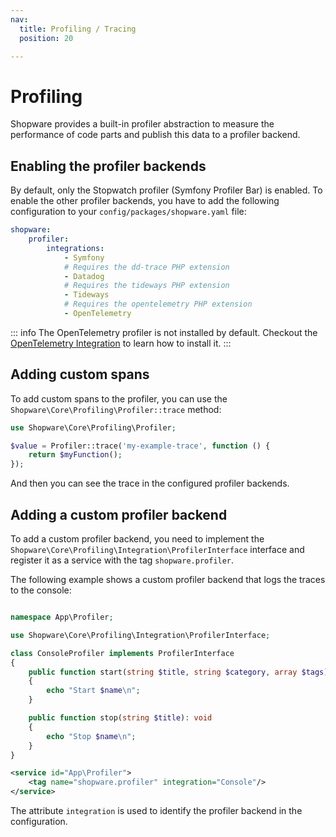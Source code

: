 ```yaml
---
nav:
  title: Profiling / Tracing
  position: 20

---
```


# Profiling

Shopware provides a built-in profiler abstraction to measure the performance of code parts and publish this data to a profiler backend.

## Enabling the profiler backends

By default, only the Stopwatch profiler (Symfony Profiler Bar) is enabled. To enable the other profiler backends, you have to add the following configuration to your `config/packages/shopware.yaml` file:

```yaml
shopware:
    profiler:
        integrations:
            - Symfony
            # Requires the dd-trace PHP extension
            - Datadog
            # Requires the tideways PHP extension
            - Tideways
            # Requires the opentelemetry PHP extension
            - OpenTelemetry
```

::: info
The OpenTelemetry profiler is not installed by default. Checkout the [OpenTelemetry Integration](./opentelemetry.md) to learn how to install it.
:::

## Adding custom spans

To add custom spans to the profiler, you can use the `Shopware\Core\Profiling\Profiler::trace` method:

```php
use Shopware\Core\Profiling\Profiler;

$value = Profiler::trace('my-example-trace', function () {
    return $myFunction();
});
```

And then you can see the trace in the configured profiler backends.

## Adding a custom profiler backend

To add a custom profiler backend, you need to implement the `Shopware\Core\Profiling\Integration\ProfilerInterface` interface and register it as a service with the tag `shopware.profiler`.

The following example shows a custom profiler backend that logs the traces to the console:

```php

namespace App\Profiler;

use Shopware\Core\Profiling\Integration\ProfilerInterface;

class ConsoleProfiler implements ProfilerInterface
{
    public function start(string $title, string $category, array $tags): void
    {
        echo "Start $name\n";
    }

    public function stop(string $title): void
    {
        echo "Stop $name\n";
    }
}
```

```XML
<service id="App\Profiler">
    <tag name="shopware.profiler" integration="Console"/>
</service>
```

The attribute `integration` is used to identify the profiler backend in the configuration.
